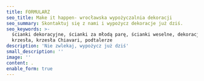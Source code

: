 ```yaml
---
title: FORMULARZ
seo_title: Make it happen- wrocławska wypożyczalnia dekoracji
seo_summary: Skontaktuj się z nami i wypożycz dekoracje już dziś.
seo_keywords: >-
  ścianki dekoracyjne, ścianki za młodą parę, ścianki weselne, dekoracje,
  krzesła, krzesła Chiavari, podtalerze
description: 'Nie zwlekaj, wypożycz już dziś'
small_description: ''
image: ''
content: .
enable_form: true
---
```


